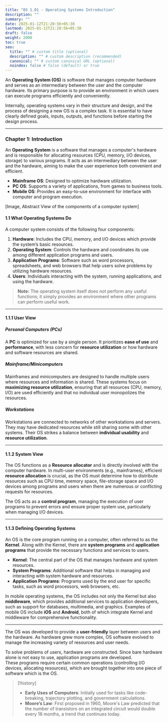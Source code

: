 ```yaml
---
title: "OS 1.01 - Operating Systems Introduction"
description: ""
summary: ""
date: 2025-01-12T21:20:56+05:30
lastmod: 2025-01-12T21:20:56+05:30
draft: false
weight: 2000
toc: true
seo:
  title: "" # custom title (optional)
  description: "" # custom description (recommended)
  canonical: "" # custom canonical URL (optional)
  noindex: false # false (default) or true
---
```



An **Operating System (OS)** is software that manages computer hardware and serves as an intermediary between the user and the computer hardware. Its primary purpose is to provide an environment in which users can execute programs efficiently and conveniently. 

Internally, operating systems vary in their structure and design, and the process of designing a new OS is a complex task. It is essential to have clearly defined goals, inputs, outputs, and functions before starting the design process.

---

### **Chapter 1: Introduction**

An **Operating System** is a software that manages a computer's hardware and is responsible for allocating resources (CPU, memory, I/O devices, storage) to various programs. It acts as an intermediary between the user and the hardware, aiming to make the user experience both convenient and efficient.

- **Mainframe OS**: Designed to optimize hardware utilization.
- **PC OS**: Supports a variety of applications, from games to business tools.
- **Mobile OS**: Provides an easy-to-use environment for interface with computer and program execution.

[Image, Abstract View of the components of a computer system]

#### **1.1 What Operating Systems Do**

A computer system consists of the following four components:
1. **Hardware**: Includes the CPU, memory, and I/O devices which provide the system’s basic resources.
2. **Operating System**: Controls the hardware and coordinates its use among different application programs and users.
3. **Application Programs**: Software such as word processors, spreadsheets, and web browsers that help users solve problems by utilizing hardware resources.
4. **Users**: Individuals interacting with the system, running applications, and using the hardware.

> **Note:** The operating system itself does not perform any useful functions; it simply provides an environment where other programs can perform useful work.

---

#### **1.1.1 User View**

##### **Personal Computers (PCs)**
A **PC** is optimized for use by a single person. It prioritizes **ease of use** and **performance**, with less concern for **resource utilization** or how hardware and software resources are shared.

##### **Mainframe/Minicomputers**
Mainframes and minicomputers are designed to handle multiple users where resources and information is shared. These systems focus on **maximizing resource utilization**, ensuring that all resources (CPU, memory, I/O) are used efficiently and that no individual user monopolizes the resources.

##### **Workstations**
Workstations are connected to networks of other workstations and servers. They may have dedicated resources while still sharing some with other systems. Their OS strikes a balance between **individual usability** and **resource utilization**.

---

#### **1.1.2 System View**

The OS functions as a **Resource allocator** and is directly involved with the computer hardware. In multi-user environments (e.g., mainframes), efficient **resource allocation** is crucial, as the OS must determine how to distribute resources such as CPU time, memory space, file-storage space and I/O devices among programs and users when there are numerous or conflicting requests for resources.

The OS acts as a **control program**, managing the execution of user programs to prevent errors and ensure proper system use, particularly when managing I/O devices.

---

#### **1.1.3 Defining Operating Systems**

An OS is the core program running on a computer, often referred to as the **Kernel**. Along with the Kernel, there are **system programs** and **application programs** that provide the necessary functions and services to users.

- **Kernel**: The central part of the OS that manages hardware and system resources.
- **System Programs**: Additional software that helps in managing and interacting with system hardware and resources.
- **Application Programs**: Programs used by the end user for specific tasks, such as word processors, web browsers, etc.

In mobile operating systems, the OS includes not only the Kernel but also **middleware**, which provides additional services to application developers, such as support for databases, multimedia, and graphics. Examples of mobile OS include **iOS** and **Android**, both of which integrate Kernel and middleware for comprehensive functionality.

---


The OS was developed to provide a **user-friendly** layer between users and the hardware. As hardware grew more complex, OS software evolved to manage the increasing variety of resources and user needs.

To solve problems of users, hardware are constructed. Since bare hardware alone is not easy to use, application programs are developed.      
These programs require certain common operations (controlling I/O devices, allocating resources), which are brought together into one piece of software which is the OS.


>[!history]
>- **Early Uses of Computers**: Initially used for tasks like code-breaking, trajectory plotting, and government calculations.
>- **Moore’s Law**: First proposed in 1960, Moore's Law predicted that the number of transistors on an integrated circuit would double every 18 months, a trend that continues today.

